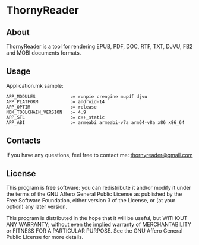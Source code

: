 # ThornyReader

## About

ThornyReader is a tool for rendering EPUB, PDF, DOC, RTF, TXT, DJVU,
FB2 and MOBI documents formats.

## Usage

Application.mk sample:
```
APP_MODULES             := runpie crengine mupdf djvu
APP_PLATFORM            := android-14
APP_OPTIM               := release
NDK_TOOLCHAIN_VERSION   := 4.9
APP_STL                 := c++_static
APP_ABI                 := armeabi armeabi-v7a arm64-v8a x86 x86_64
```

## Contacts

If you have any questions, feel free to contact me: thornyreader@gmail.com

## License

This program is free software: you can redistribute it and/or modify
it under the terms of the GNU Affero General Public License as
published by the Free Software Foundation, either version 3 of the
License, or (at your option) any later version.

This program is distributed in the hope that it will be useful,
but WITHOUT ANY WARRANTY; without even the implied warranty of
MERCHANTABILITY or FITNESS FOR A PARTICULAR PURPOSE.  See the
GNU Affero General Public License for more details.
